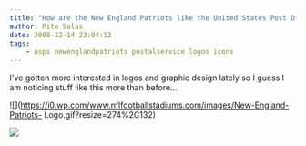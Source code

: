 ```yaml
---
title: "How are the New England Patriots like the United States Post Office?"
author: Pito Salas
date: 2008-12-14 23:04:12
tags:
    - usps newenglandpatriots postalservice logos icons
---
```



I've gotten more interested in logos and graphic design lately so I guess I am
noticing stuff like this more than before…

![](https://i0.wp.com/www.nflfootballstadiums.com/images/New-England-Patriots-
Logo.gif?resize=274%2C132)

![](https://i0.wp.com/www.clevelandleader.com/files/usps1.gif?resize=188%2C164)


